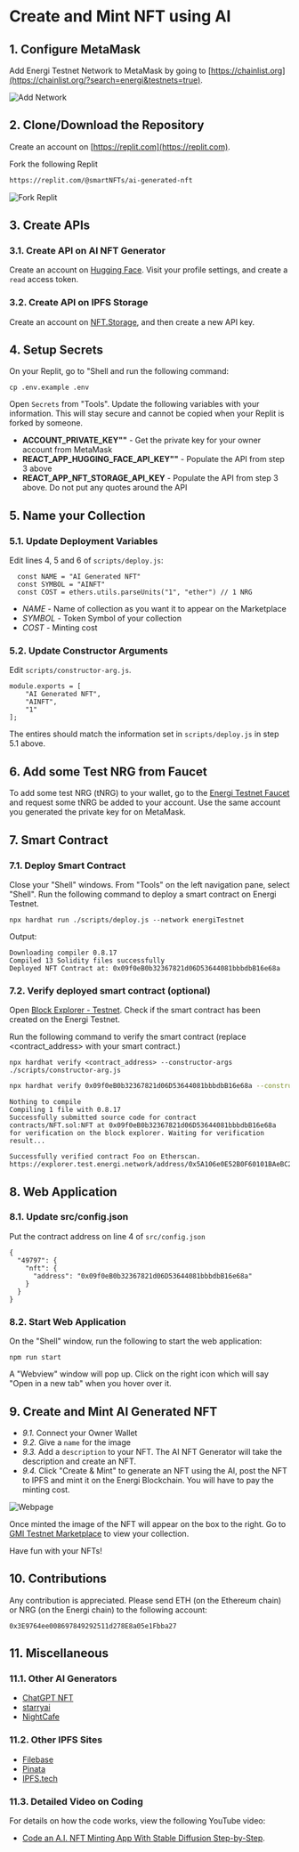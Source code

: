 # Create and Mint NFT using AI


## 1. Configure MetaMask

Add Energi Testnet Network to MetaMask by going to [https://chainlist.org](https://chainlist.org/?search=energi&testnets=true).

![Add Network](src/assets/img/chainlist-add-network.png)


## 2. Clone/Download the Repository

Create an account on [https://replit.com](https://replit.com).

Fork the following Replit

```bash
https://replit.com/@smartNFTs/ai-generated-nft
```

![Fork Replit](src/assets/img/replit-fork.png)


## 3. Create APIs

### 3.1. Create API on AI NFT Generator

Create an account on [Hugging Face](https://huggingface.co/). Visit your profile settings, and create a `read` access token.

### 3.2. Create API on IPFS Storage

Create an account on [NFT.Storage](https://nft.storage/), and then create a new API key.


## 4. Setup Secrets

On your Replit, go to "Shell and run the following command:

```
cp .env.example .env
```

Open `Secrets` from "Tools". Update the following variables with your information. This will stay secure and cannot be copied when your Replit is forked by someone.

- **ACCOUNT_PRIVATE_KEY""** - Get the private key for your owner account from MetaMask
- **REACT_APP_HUGGING_FACE_API_KEY""** - Populate the API from step 3 above
- **REACT_APP_NFT_STORAGE_API_KEY** - Populate the API from step 3 above. Do not put any quotes around the API


## 5. Name your Collection

### 5.1. Update Deployment Variables

Edit lines 4, 5 and 6 of `scripts/deploy.js`:

```
  const NAME = "AI Generated NFT"
  const SYMBOL = "AINFT"
  const COST = ethers.utils.parseUnits("1", "ether") // 1 NRG
```

- *NAME* - Name of collection as you want it to appear on the Marketplace
- *SYMBOL* - Token Symbol of your collection
- *COST* - Minting cost


### 5.2. Update Constructor Arguments

Edit `scripts/constructor-arg.js`. 

```
module.exports = [
    "AI Generated NFT", 
    "AINFT", 
    "1"
];
```

The entires should match the information set in `scripts/deploy.js` in step 5.1 above.


## 6. Add some Test NRG from Faucet

To add some test NRG (tNRG) to your wallet, go to the [Energi Testnet Faucet](https://faucet.energi.network/) and request some tNRG be added to your account. Use the same account you generated the private key for on MetaMask.


## 7. Smart Contract

### 7.1. Deploy Smart Contract

Close your "Shell" windows. From "Tools" on the left navigation pane, select "Shell". Run the following command to deploy a smart contract on Energi Testnet.

```
npx hardhat run ./scripts/deploy.js --network energiTestnet
```

Output:

```test title="Output"
Downloading compiler 0.8.17
Compiled 13 Solidity files successfully
Deployed NFT Contract at: 0x09f0eB0b32367821d06D53644081bbbdbB16e68a
```

### 7.2. Verify deployed smart contract (optional)

Open [Block Explorer - Testnet](https://explorer.test.energi.network/). Check if the smart contract has been created on the Energi Testnet. 

Run the following command to verify the smart contract (replace <contract_address> with your smart contract.)

```text
npx hardhat verify <contract_address> --constructor-args ./scripts/constructor-arg.js
```

```bash title="Verify Smart Contract"
npx hardhat verify 0x09f0eB0b32367821d06D53644081bbbdbB16e68a --constructor-args ./scripts/constructor-arg.js
```

```text title="Verify output"
Nothing to compile
Compiling 1 file with 0.8.17
Successfully submitted source code for contract
contracts/NFT.sol:NFT at 0x09f0eB0b32367821d06D53644081bbbdbB16e68a
for verification on the block explorer. Waiting for verification result...

Successfully verified contract Foo on Etherscan.
https://explorer.test.energi.network/address/0x5A106e0E52B0F60101BAeBC255c1E5d5D9fA0ABd/contracts
```


## 8. Web Application

### 8.1. Update src/config.json

Put the contract address on line 4 of `src/config.json`

```
{
  "49797": {
    "nft": {
      "address": "0x09f0eB0b32367821d06D53644081bbbdbB16e68a"
    }
  }
}
```

### 8.2. Start Web Application

On the "Shell" window, run the following to start the web application:

```
npm run start
```

A "Webview" window will pop up. Click on the right icon which will say "Open in a new tab" when you hover over it.


## 9. Create and Mint AI Generated NFT

- *9.1.* Connect your Owner Wallet
- *9.2.* Give a `name` for the image
- *9.3.* Add a `description` to your NFT. The AI NFT Generator will take the description and create an NFT. 
- *9.4.* Click "Create & Mint" to generate an NFT using the AI, post the NFT to IPFS and mint it on the Energi Blockchain. You will have to pay the minting cost. 

![Webpage](src/assets/img/webpage.png)

Once minted the image of the NFT will appear on the box to the right. Go to [GMI Testnet Marketplace](https://nrg.test.gonnamakeit.com) to view your collection.

Have fun with your NFTs!


## 10. Contributions

Any contribution is appreciated. Please send ETH (on the Ethereum chain) or NRG (on the Energi chain) to the following account:

```
0x3E9764ee008697849292511d278E8a05e1Fbba27
```


## 11. Miscellaneous

### 11.1. Other AI Generators

- [ChatGPT NFT](https://nft.chaingpt.org/)
- [starryai](https://starryai.com/create-nft-art-with-artificial-intelligence)
- [NightCafe](https://creator.nightcafe.studio/create-nft-art)

### 11.2. Other IPFS Sites

- [Filebase](https://filebase.com/)
- [Pinata](https://www.pinata.cloud/)
- [IPFS.tech](https://ipfs.tech/)

### 11.3. Detailed Video on Coding

For details on how the code works, view the following YouTube video:

- [Code an A.I. NFT Minting App With Stable Diffusion Step-by-Step](https://www.youtube.com/watch?v=myascjqPnFc).
